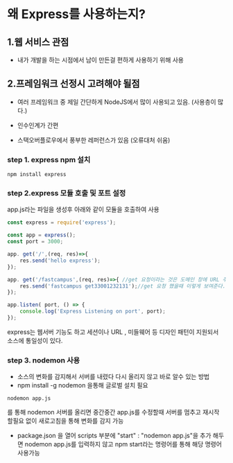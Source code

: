 # 왜 Express를 사용하는지?

## 1.웹 서비스 관점

 - 내가 개발을 하는 시점에서 남이 만든걸 편하게 사용하기 위해 사용 



## 2.프레임워크 선정시 고려해야 될점

- 여러 프레임워크 중 제일 간단하게 NodeJS에서 많이 사용되고 있음. (사용층이 많다.)

- 인수인계가 간편

- 스택오버플로우에서 풍부한 레퍼런스가 있음 (오류대처 쉬움)


### step 1. express npm 설치

```
npm install express
```

### step 2.express 모듈 호출 및 포트 설정

app.js라는 파일을 생성후 아래와 같이 모듈을 호출하여 사용

```javascript
const express = require('express');

const app = express();
const port = 3000;

app. get('/',(req, res)=>{  
    res.send('hello express');
});

app. get('/fastcampus',(req, res)=>{ //get 요청이라는 것은 도메인 창에 URL 주소에 찍으면 Get요청이 이루어짐
    res.send('fastcampus get33001232131');//get 요청 했을때 이렇게 보여준다.
});

app.listen( port, () => {
    console.log('Express Listening on port', port);
});
```

express는 웹서버 기능도 하고 세션이나 URL , 미들웨어 등 디자인 패턴이 지원되서 소스에 통일성이 있다.


### step 3. nodemon 사용

- 소스의 변화를 감지해서 서버를 내렸다 다시 올리지 않고 바로 알수 있는 방법
- npm install -g nodemon 을통해 글로벌 설치 필요

```
nodemon app.js
```
를 통해 nodemon 서버를 올리면 중간중간 app.js를 수정할때 서버를 멈추고 재시작 할필요 없이 새로고침을 통해 변화를 감지 가능

+ package.json 을 열어
  scripts 부분에 "start" :  "nodemon app.js"을 추가 해두면 nodemon app.js를 입력하지 않고 npm start라는 명령어를 통해 해당 명령어 사용가능 
